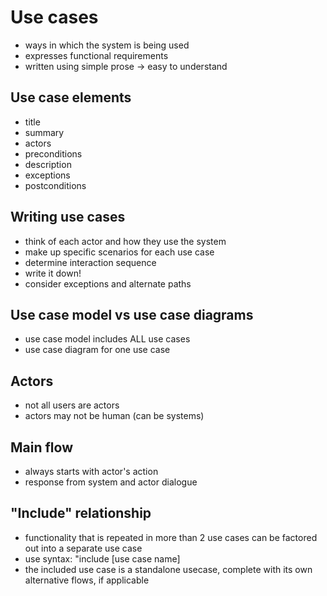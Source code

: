 # Use cases
  - ways in which the system is being used
  - expresses functional requirements
  - written using simple prose -> easy to understand

## Use case elements
  - title
  - summary
  - actors
  - preconditions
  - description
  - exceptions
  - postconditions

## Writing use cases
  - think of each actor and how they use the system
  - make up specific scenarios for each use case
  - determine interaction sequence
  - write it down!
  - consider exceptions and alternate paths

## Use case model vs use case diagrams
  - use case model includes ALL use cases
  - use case diagram for one use case

## Actors
  - not all users are actors
  - actors may not be human (can be systems)
  
## Main flow
  - always starts with actor's action
  - response from system and actor dialogue

## "Include" relationship
  - functionality that is repeated in more than 2 use cases can be factored out into a separate use case
  - use syntax: "include [use case name]
  - the included use case is a standalone usecase, complete with its own alternative flows, if applicable
